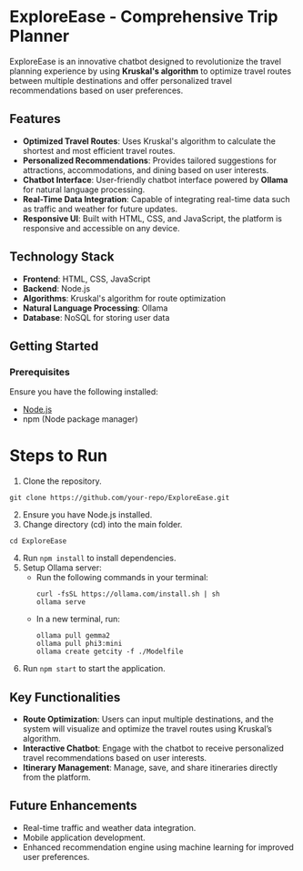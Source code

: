 # ExploreEase - Comprehensive Trip Planner

ExploreEase is an innovative chatbot designed to revolutionize the travel planning experience by using **Kruskal's algorithm** to optimize travel routes between multiple destinations and offer personalized travel recommendations based on user preferences.

## Features

- **Optimized Travel Routes**: Uses Kruskal's algorithm to calculate the shortest and most efficient travel routes.
- **Personalized Recommendations**: Provides tailored suggestions for attractions, accommodations, and dining based on user interests.
- **Chatbot Interface**: User-friendly chatbot interface powered by **Ollama** for natural language processing.
- **Real-Time Data Integration**: Capable of integrating real-time data such as traffic and weather for future updates.
- **Responsive UI**: Built with HTML, CSS, and JavaScript, the platform is responsive and accessible on any device.

## Technology Stack

- **Frontend**: HTML, CSS, JavaScript
- **Backend**: Node.js
- **Algorithms**: Kruskal's algorithm for route optimization
- **Natural Language Processing**: Ollama
- **Database**: NoSQL for storing user data

## Getting Started

### Prerequisites

Ensure you have the following installed:

- [Node.js](https://nodejs.org/en/) 
- npm (Node package manager)

# Steps to Run

1. Clone the repository.
```
git clone https://github.com/your-repo/ExploreEase.git
```

2. Ensure you have Node.js installed.
3. Change directory (cd) into the main folder.
```
cd ExploreEase
```
4. Run `npm install` to install dependencies.
5. Setup Ollama server:
   - Run the following commands in your terminal:
     ```
     curl -fsSL https://ollama.com/install.sh | sh
     ollama serve
     ```
   - In a new terminal, run:
     ```
     ollama pull gemma2
     ollama pull phi3:mini
     ollama create getcity -f ./Modelfile
     ```
6. Run `npm start` to start the application.

## Key Functionalities

- **Route Optimization**: Users can input multiple destinations, and the system will visualize and optimize the travel routes using Kruskal’s algorithm.
- **Interactive Chatbot**: Engage with the chatbot to receive personalized travel recommendations based on user interests.
- **Itinerary Management**: Manage, save, and share itineraries directly from the platform.

## Future Enhancements

- Real-time traffic and weather data integration.
- Mobile application development.
- Enhanced recommendation engine using machine learning for improved user preferences.
